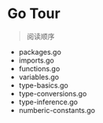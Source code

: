 # Go Tour
> 阅读顺序

* packages.go
* imports.go
* functions.go
* variables.go
* type-basics.go
* type-conversions.go
* type-inference.go
* numberic-constants.go

